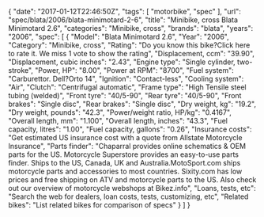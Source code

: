 {
    "date": "2017-01-12T22:46:50Z",
    "tags": [
        "motorbike",
        "spec"
    ],
    "url": "spec\/blata\/2006\/blata-minimotard-2-6",
    "title": "Minibike, cross Blata Minimotard 2.6",
    "categories": "Minibike, cross",
    "brands": "blata",
    "years": "2006",
    "spec": [
        {
            "Model": "Blata Minimotard 2.6",
            "Year": "2006",
            "Category": "Minibike, cross",
            "Rating": "Do you know this bike?Click here to rate it. We miss 1 vote to show the rating",
            "Displacement, ccm": "39.90",
            "Displacement, cubic inches": "2.43",
            "Engine type": "Single cylinder, two-stroke",
            "Power, HP": "8.00",
            "Power at RPM": "8700",
            "Fuel system": "Carburettor.  Dell?Orto 14",
            "Ignition": "Contact-less",
            "Cooling system": "Air",
            "Clutch": "Centrifugal automatic",
            "Frame type": "High Tensile steel tubing (welded)",
            "Front tyre": "40\/5-90",
            "Rear tyre": "40\/5-90",
            "Front brakes": "Single disc",
            "Rear brakes": "Single disc",
            "Dry weight, kg": "19.2",
            "Dry weight, pounds": "42.3",
            "Power\/weight ratio, HP\/kg": "0.4167",
            "Overall length, mm": "1.100",
            "Overall length, inches": "43.3",
            "Fuel capacity, litres": "1.00",
            "Fuel capacity, gallons": "0.26",
            "Insurance costs": "Get estimated US insurance cost with a quote from Allstate Motorcycle Insurance",
            "Parts finder": "Chaparral provides online schematics & OEM parts for the US.   Motorcycle Superstore provides an easy-to-use parts finder. Ships to the US, Canada, UK and Australia.MotoSport.com ships motorcycle parts and accessories to most countries.    Sixity.com has low prices and free shipping on ATV and motorcycle parts to the US. Also check out our overview of motorcycle webshops at Bikez.info",
            "Loans, tests, etc": "Search the web for dealers, loan costs, tests, customizing, etc",
            "Related bikes": "List related bikes for comparison of specs"
        }
    ]
}